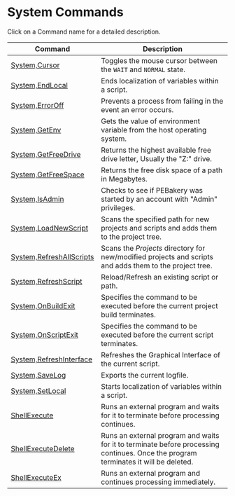# System Commands

Click on a Command name for a detailed description.

| Command | Description |
| --- | --- |
| [System,Cursor](./Cursor.md) | Toggles the mouse cursor between the `WAIT` and `NORMAL` state. |
| [System,EndLocal](./EndLocal.md) | Ends localization of variables within a script. |
| [System,ErrorOff](./ErrorOff.md) | Prevents a process from failing in the event an error occurs. |
| [System,GetEnv](./GetEnv.md) | Gets the value of environment variable from the host operating system. |
| [System,GetFreeDrive](./GetFreeDrive.md) | Returns the highest available free drive letter, Usually the "Z:" drive. |
| [System,GetFreeSpace](./GetFreeSpace.md) | Returns the free disk space of a path in Megabytes. |
| [System,IsAdmin](./IsAdmin.md) | Checks to see if PEBakery was started by an account with "Admin" privileges. |
| [System,LoadNewScript](./LoadNewScript.md) | Scans the specified path for new projects and scripts and adds them to the project tree. |
| [System,RefreshAllScripts](./RefreshAllScripts.md) | Scans the *Projects* directory for new/modified projects and scripts and adds them to the project tree. |
| [System,RefreshScript](./RefreshScript.md) | Reload/Refresh an existing script or path. |
| [System,OnBuildExit](./OnBuildExit.md) | Specifies the command to be executed before the current project build terminates. |
| [System,OnScriptExit](./OnScriptExit.md) | Specifies the command to be executed before the current script terminates. |
| [System,RefreshInterface](./RefreshInterface.md) | Refreshes the Graphical Interface of the current script. |
| [System,SaveLog](./SaveLog.md) | Exports the current logfile. |
| [System,SetLocal](./SetLocal.md) | Starts localization of variables within a script. |
| [ShellExecute](./ShellExecute.md) | Runs an external program and waits for it to terminate before processing continues. |
| [ShellExecuteDelete](./ShellExecuteDelete.md) | Runs an external program and waits for it to terminate before processing continues. Once the program terminates it will be deleted. |
| [ShellExecuteEx](./ShellExecuteEx.md) | Runs an external program and continues processing immediately. |